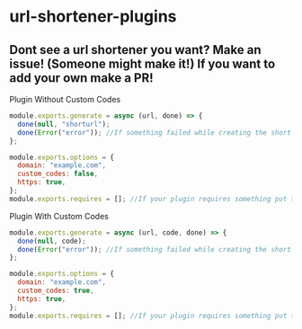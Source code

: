 # url-shortener-plugins

## Dont see a url shortener you want? Make an issue! (Someone might make it!) If you want to add your own make a PR!

Plugin Without Custom Codes

```js
module.exports.generate = async (url, done) => {
  done(null, "shorturl");
  done(Error("error")); //If something failed while creating the short url
};

module.exports.options = {
  domain: "example.com",
  custom_codes: false,
  https: true,
};
module.exports.requires = []; //If your plugin requires something put them here
```

Plugin With Custom Codes

```js
module.exports.generate = async (url, code, done) => {
  done(null, code);
  done(Error("error")); //If something failed while creating the short url
};

module.exports.options = {
  domain: "example.com",
  custom_codes: true,
  https: true,
};
module.exports.requires = []; //If your plugin requires something put them here
```
